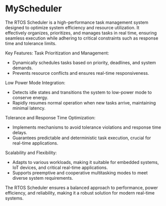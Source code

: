 # MyScheduler
The RTOS Scheduler is a high-performance task management system designed to optimize system efficiency and resource utilization. It effectively organizes, prioritizes, and manages tasks in real time, ensuring seamless execution while adhering to critical constraints such as response time and tolerance limits.

Key Features:
Task Prioritization and Management:
  * Dynamically schedules tasks based on priority, deadlines, and system demands.
  * Prevents resource conflicts and ensures real-time responsiveness.

Low Power Mode Integration:
  * Detects idle states and transitions the system to low-power mode to conserve energy.
  * Rapidly resumes normal operation when new tasks arrive, maintaining minimal latency.

Tolerance and Response Time Optimization:
  * Implements mechanisms to avoid tolerance violations and response time delays.
  * Guarantees predictable and deterministic task execution, crucial for real-time applications.

Scalability and Flexibility:
  * Adapts to various workloads, making it suitable for embedded systems, IoT devices, and critical real-time applications.
  * Supports preemptive and cooperative multitasking modes to meet diverse system requirements.

The RTOS Scheduler ensures a balanced approach to performance, power efficiency, and reliability, making it a robust solution for modern real-time systems.
